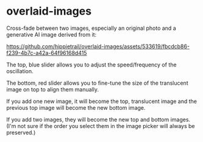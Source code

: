 # overlaid-images

Cross-fade between two images, especially an original photo and a generative AI image derived from
it:

https://github.com/hippietrail/overlaid-images/assets/533619/fbcdcb86-f239-4b7c-a42a-64f96168d415

The top, blue slider allows you to adjust the speed/frequency of the oscillation.

The bottom, red slider allows you to fine-tune the size of the translucent image on top to align
them manually.

If you add one new image, it will become the top, translucent image and the previous top image will
become the new bottom image.

If you add two images, they will become the new top and bottom images. (I'm not sure if the order
you select them in the image picker will always be preserved.)